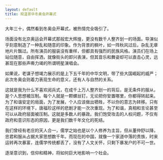 ```yaml
---
layout: default
title: 观温哥华冬奥会开幕式
---
```

大年三十，偶然看到冬奥会开幕式，被热情完全吸引了。

场面没有北京奥运会开幕式那般宏大辉煌，更没有数千人整齐划一的场面。导演似乎刻意制造了一种乱和随意的印象。作为背景的枫叶，如一阵秋风过后，杂乱无章地片片飘过。所有演员的服装没有重样，但都具有强烈的民族风格。演员们在场上站位随意，自由挥洒，就像街头的即兴表演，但其音乐和舞姿却可以直击心灵，远甚现在那些声嘶力竭的所谓明星演唱会。

如果说，老谋子想竭力展示的是上下五千年的中华文明，带了些大国崛起的威严；此次冬奥会则着力表现生命的意义，还有人与自然的关系。

这就是我为什么不喜欢阅兵式，在成千上万人整齐划一的背后，是无条件的服从，是个人思想被压制。每个人就是一颗螺丝钉，无论把你安置哪里，你都得转起来。为了和谐安定的局面，为了发展，个人应该做出牺牲，不以你的意志为转移。只有在这样的环境下，唐福珍这样的悲剧才能一次次重现。为了和谐，真相和言论甚至可以从政府层面被压制。这就是多数人的暴政。我们饱受攻击的人权问题，不仅有政府和意识形态的原因，更是我们数千年文化的死结。

我们曾经有老庄的天人合一，儒学之始也是以个人修养为主旨，但从董仲舒以降，忠君和服从占据大家思想数千年。而现在的中国，就像一个家道中落的贵族，时来运转再次暴富，连儒学传统都丢了，没有了人文关怀，只剩下暴发户的不可一世。

逐渐意识到，信仰和精神，将如何巨大地影响一个社会。



